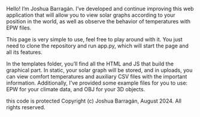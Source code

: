 Hello! I’m Joshua Barragán. I’ve developed and continue improving this web application that will allow you to view solar graphs according to your position in the world, as well as observe the behavior of temperatures with EPW files.

This page is very simple to use, feel free to play around with it. You just need to clone the repository and run app.py, which will start the page and all its features.

In the templates folder, you’ll find all the HTML and JS that build the graphical part. In static, your solar graph will be stored, and in uploads, 
you can view comfort temperatures and auxiliary CSV files with the important information. 
Additionally, I’ve provided some example files for you to use: EPW for your climate data, and OBJ for your 3D objects.

this code is protected
Copyright (c) Joshua Barragán, August 2024. All rights reserved.
